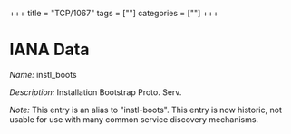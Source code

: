 +++
title = "TCP/1067"
tags = [""]
categories = [""]
+++

# IANA Data

_Name:_ instl_boots

_Description:_ Installation Bootstrap Proto. Serv.

_Note:_ This entry is an alias to "instl-boots".
This entry is now historic, not usable for use with many
common service discovery mechanisms.

